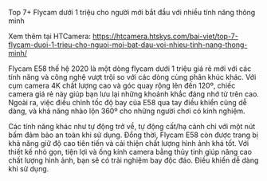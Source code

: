 Top 7+ Flycam dưới 1 triệu cho người mới bắt đầu với nhiều tính năng thông minh

Xem thêm tại HTCamera: https://htcamera.htskys.com/bai-viet/top-7-flycam-duoi-1-trieu-cho-nguoi-moi-bat-dau-voi-nhieu-tinh-nang-thong-minh/

Flycam E58 thế hệ 2020 là một dòng flycam dưới 1 triệu giá rẻ mới với các tính năng và công nghệ vượt trội so với các dòng cùng phân khúc khác. Với cụm camera 4K chất lượng cao và góc quay rộng lên đến 120º, chiếc camera giá rẻ này giúp bạn lưu lại những khoảnh khắc đáng nhớ từ trên cao. Ngoài ra, việc điều chỉnh tốc độ bay của E58 qua tay điều khiển cũng dễ dàng, và khả năng nhào lộn 360º cho những người chơi có kinh nghiệm.

Các tính năng khác như tự động trở về, tự động cất/hạ cánh chỉ với một nút bấm đảm bảo an toàn khi sử dụng. Đồng thời, Flycam E58 còn được trang bị khả năng giữ độ cao tiên tiến và cải thiện chất lượng hình ảnh khá tốt. Với thiết kế nhỏ gọn, tiện lợi và ống kính camera bằng thủy tinh giúp nâng cao chất lượng hình ảnh, bạn sẽ có trải nghiệm bay độc đáo. Điều khiển dễ dàng khi sử dụng.
